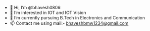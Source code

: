 - 👋 Hi, I’m @bhavesh0806
- 👀 I’m interested in IOT and IOT Vision 
- 🌱 I’m currently pursuing B.Tech in Electronics and Communication 
- 📫 Contact me using mail:- bhaveshbmw1234@gmail.com
<!---
bhavesh0806/bhavesh0806 is a ✨ special ✨ repository because its `README.md` (this file) appears on your GitHub profile.
You can click the Preview link to take a look at your changes.
--->
